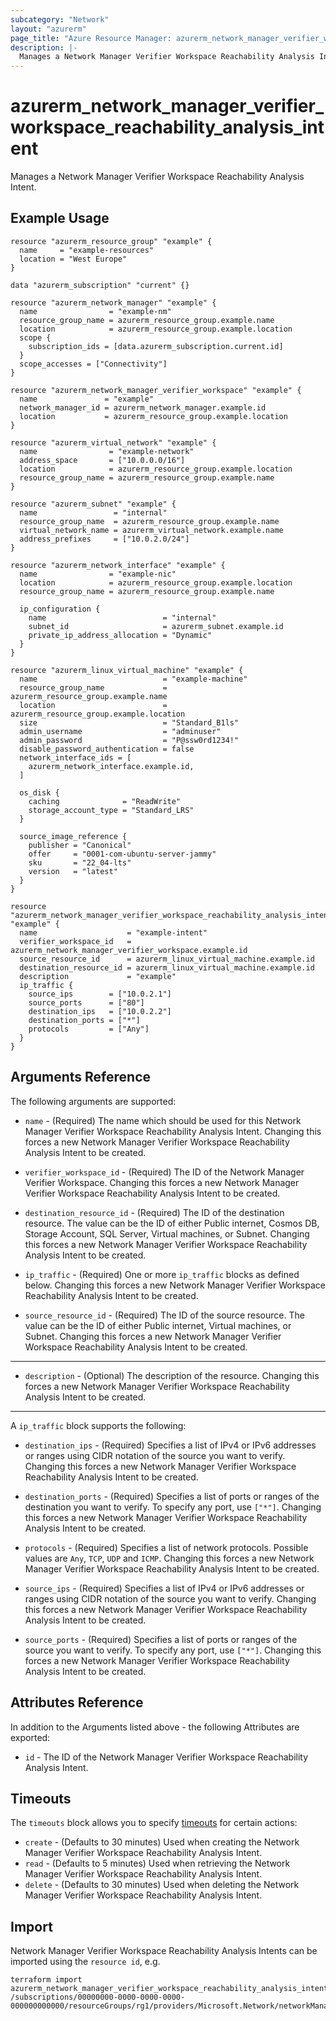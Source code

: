 ```yaml
---
subcategory: "Network"
layout: "azurerm"
page_title: "Azure Resource Manager: azurerm_network_manager_verifier_workspace_reachability_analysis_intent"
description: |-
  Manages a Network Manager Verifier Workspace Reachability Analysis Intent.
---
```


# azurerm_network_manager_verifier_workspace_reachability_analysis_intent

Manages a Network Manager Verifier Workspace Reachability Analysis Intent.

## Example Usage

```hcl
resource "azurerm_resource_group" "example" {
  name     = "example-resources"
  location = "West Europe"
}

data "azurerm_subscription" "current" {}

resource "azurerm_network_manager" "example" {
  name                = "example-nm"
  resource_group_name = azurerm_resource_group.example.name
  location            = azurerm_resource_group.example.location
  scope {
    subscription_ids = [data.azurerm_subscription.current.id]
  }
  scope_accesses = ["Connectivity"]
}

resource "azurerm_network_manager_verifier_workspace" "example" {
  name               = "example"
  network_manager_id = azurerm_network_manager.example.id
  location           = azurerm_resource_group.example.location
}

resource "azurerm_virtual_network" "example" {
  name                = "example-network"
  address_space       = ["10.0.0.0/16"]
  location            = azurerm_resource_group.example.location
  resource_group_name = azurerm_resource_group.example.name
}

resource "azurerm_subnet" "example" {
  name                 = "internal"
  resource_group_name  = azurerm_resource_group.example.name
  virtual_network_name = azurerm_virtual_network.example.name
  address_prefixes     = ["10.0.2.0/24"]
}

resource "azurerm_network_interface" "example" {
  name                = "example-nic"
  location            = azurerm_resource_group.example.location
  resource_group_name = azurerm_resource_group.example.name

  ip_configuration {
    name                          = "internal"
    subnet_id                     = azurerm_subnet.example.id
    private_ip_address_allocation = "Dynamic"
  }
}

resource "azurerm_linux_virtual_machine" "example" {
  name                            = "example-machine"
  resource_group_name             = azurerm_resource_group.example.name
  location                        = azurerm_resource_group.example.location
  size                            = "Standard_B1ls"
  admin_username                  = "adminuser"
  admin_password                  = "P@ssw0rd1234!"
  disable_password_authentication = false
  network_interface_ids = [
    azurerm_network_interface.example.id,
  ]

  os_disk {
    caching              = "ReadWrite"
    storage_account_type = "Standard_LRS"
  }

  source_image_reference {
    publisher = "Canonical"
    offer     = "0001-com-ubuntu-server-jammy"
    sku       = "22_04-lts"
    version   = "latest"
  }
}

resource "azurerm_network_manager_verifier_workspace_reachability_analysis_intent" "example" {
  name                    = "example-intent"
  verifier_workspace_id   = azurerm_network_manager_verifier_workspace.example.id
  source_resource_id      = azurerm_linux_virtual_machine.example.id
  destination_resource_id = azurerm_linux_virtual_machine.example.id
  description             = "example"
  ip_traffic {
    source_ips        = ["10.0.2.1"]
    source_ports      = ["80"]
    destination_ips   = ["10.0.2.2"]
    destination_ports = ["*"]
    protocols         = ["Any"]
  }
}
```

## Arguments Reference

The following arguments are supported:

* `name` - (Required) The name which should be used for this Network Manager Verifier Workspace Reachability Analysis Intent. Changing this forces a new Network Manager Verifier Workspace Reachability Analysis Intent to be created.

* `verifier_workspace_id` - (Required) The ID of the Network Manager Verifier Workspace. Changing this forces a new Network Manager Verifier Workspace Reachability Analysis Intent to be created.

* `destination_resource_id` - (Required) The ID of the destination resource. The value can be the ID of either Public internet, Cosmos DB, Storage Account, SQL Server, Virtual machines, or Subnet. Changing this forces a new Network Manager Verifier Workspace Reachability Analysis Intent to be created.

* `ip_traffic` - (Required) One or more `ip_traffic` blocks as defined below. Changing this forces a new Network Manager Verifier Workspace Reachability Analysis Intent to be created.

* `source_resource_id` - (Required) The ID of the source resource. The value can be the ID of either Public internet, Virtual machines, or Subnet. Changing this forces a new Network Manager Verifier Workspace Reachability Analysis Intent to be created.

---

* `description` - (Optional) The description of the resource. Changing this forces a new Network Manager Verifier Workspace Reachability Analysis Intent to be created.

---

A `ip_traffic` block supports the following:

* `destination_ips` - (Required) Specifies a list of IPv4 or IPv6 addresses or ranges using CIDR notation of the source you want to verify. Changing this forces a new Network Manager Verifier Workspace Reachability Analysis Intent to be created.

* `destination_ports` - (Required) Specifies a list of ports or ranges of the destination you want to verify. To specify any port, use `["*"]`. Changing this forces a new Network Manager Verifier Workspace Reachability Analysis Intent to be created.

* `protocols` - (Required) Specifies a list of network protocols. Possible values are `Any`, `TCP`, `UDP` and `ICMP`. Changing this forces a new Network Manager Verifier Workspace Reachability Analysis Intent to be created.

* `source_ips` - (Required) Specifies a list of IPv4 or IPv6 addresses or ranges using CIDR notation of the source you want to verify. Changing this forces a new Network Manager Verifier Workspace Reachability Analysis Intent to be created.

* `source_ports` - (Required) Specifies a list of ports or ranges of the source you want to verify. To specify any port, use `["*"]`. Changing this forces a new Network Manager Verifier Workspace Reachability Analysis Intent to be created.

## Attributes Reference

In addition to the Arguments listed above - the following Attributes are exported:

* `id` - The ID of the Network Manager Verifier Workspace Reachability Analysis Intent.

## Timeouts

The `timeouts` block allows you to specify [timeouts](https://www.terraform.io/language/resources/syntax#operation-timeouts) for certain actions:

* `create` - (Defaults to 30 minutes) Used when creating the Network Manager Verifier Workspace Reachability Analysis Intent.
* `read` - (Defaults to 5 minutes) Used when retrieving the Network Manager Verifier Workspace Reachability Analysis Intent.
* `delete` - (Defaults to 30 minutes) Used when deleting the Network Manager Verifier Workspace Reachability Analysis Intent.

## Import

Network Manager Verifier Workspace Reachability Analysis Intents can be imported using the `resource id`, e.g.

```shell
terraform import azurerm_network_manager_verifier_workspace_reachability_analysis_intent.example /subscriptions/00000000-0000-0000-0000-000000000000/resourceGroups/rg1/providers/Microsoft.Network/networkManagers/manager1/verifierWorkspaces/workspace1/reachabilityAnalysisIntents/intent1
```

